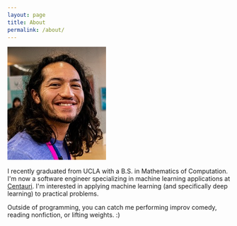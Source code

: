 ```yaml
---
layout: page
title: About
permalink: /about/
---
```

![Me! :)](/images/brandon.jpg)

I recently graduated from UCLA with a B.S. in Mathematics of Computation. I'm now a software engineer
specializing in machine learning applications at [Centauri](https://www.centauricorp.com/). I'm interested 
in applying machine learning (and specifically deep learning) to practical problems.

Outside of programming, you can catch me performing improv comedy, reading nonfiction, or lifting weights. :)
